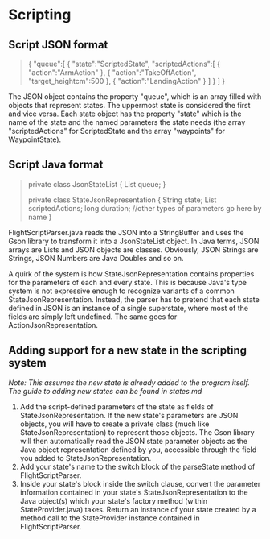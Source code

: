 # Scripting #

## Script JSON format ##

> {
> "queue":[
> {
>         "state":"ScriptedState",
>         "scriptedActions":[
> {
 >        "action":"ArmAction"
> },
> {
 >      "action":"TakeOffAction",
 >       "target_heightcm":500
>},
>{
>        "action":"LandingAction"
>}
>]
>}
>]
>}

The JSON object contains the property "queue", which is an array filled with objects that represent states. The uppermost state is considered the first and vice versa. Each state object has the property "state" which is the name of the state and the named parameters the state needs (the array "scriptedActions" for ScriptedState and the array "waypoints" for WaypointState).

## Script Java format ##

> private class JsonStateList {
>     List<StateJsonRepresentation> queue;
>  }
>
> private class StateJsonRepresentation {
>     String state;
>     List<ActionJsonRepresentation> scriptedActions;
>     long duration;
>     //other types of parameters go here by name
> }

FlightScriptParser.java reads the JSON into a StringBuffer and uses the Gson library to transform it into a JsonStateList object. In Java terms, JSON arrays are Lists and JSON objects are classes.  Obviously, JSON Strings are Strings, JSON Numbers are Java Doubles and so on.

A quirk of the system is how StateJsonRepresentation contains properties for the parameters of each and every state. This is because Java's type system is not expressive enough to recognize variants of a common StateJsonRepresentation. Instead, the parser has to pretend that each state defined in JSON is an instance of a single superstate, where most of the fields are simply left undefined. The same goes for ActionJsonRepresentation.

## Adding support for a new state in the scripting system ##

*Note: This assumes the new state is already added to the program itself. The guide to adding new states can be found in states.md*

1. Add the script-defined parameters of the state as fields of StateJsonRepresentation. If the new state's parameters are JSON objects, you will have to create a private class (much like StateJsonRepresentation) to represent those objects. The Gson library will then automatically read the JSON state parameter objects as the Java object representation defined by you, accessible through the field you added to StateJsonRepresentation.
2. Add your state's name to the switch block of the parseState method of FlightScriptParser.
3. Inside your state's block inside the switch clause, convert the parameter information contained in your state's StateJsonRepresentation to the Java object(s) which your state's factory method (within StateProvider.java) takes. Return an instance of your state created by a method call to the StateProvider instance contained in FlightScriptParser.
